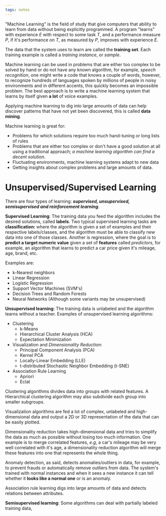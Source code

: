 ```yaml
---
tags: notes
---
```

"Machine Learning" is the field of study that give computers that ability to learn from data without being explicitly programmed. A program "learns" with experience $E$ with respect to some task $T$, and a performance measure $P$, if it's performance on $T$, as measured by $P$, improves with experience $E$.

The data that the system uses to learn are called the **training set**. Each training example is called a *training instance*, or *sample*.

Machine learning can be used in problems that are either too complex to be solved by hand or do not have any known algorithm, for example, *speech recognition*, one might write a code that knows a couple of words, however, to recognize hundreds of languages spoken by millions of people in noisy environments and in different accents, this quickly becomes an impossible problem. The best approach is to write a machine learning system that learns by itself given **a lot** of voice examples.

Applying machine learning to dig into large amounts of data can help discover patterns that have not yet been discovered, this is called **data mining**.

Machine learning is great for:
- Problems for which solutions require too much hand-tuning or long lists of rules
- Problems that are either too complex or don't have a good solution at all using a traditional approach; *a machine learning algorithm can find a decent solution*.
- Fluctuating environments, machine learning systems adapt to new data
- Getting insights about complex problems and large amounts of data.

# Unsupervised/Supervised Learning

There are four types of learning: ***supervised, unsupervised, semisupervised and reinforcement learning***. 

**Supervised Learning**: The training data you feed the algorithm includes the desired solutions, called **labels**. Two typical supervised learning tasks are **classification:** where the algorithm is given a set of examples and their respective labels/classes, and the algorithm must be able to classify new data into one of those classes.
Another is regression, where the goal is to **predict a target numeric value** given a set of **features** called *predictors*, for example, an algorithm that learns to predict a car price given it's mileage, age, brand, etc.

Examples are:
- k-Nearest neighbors
- Linear Regression
- Logistic Regression
- Support Vector Machines (SVM's)
- Decision Trees and Random Forests
- Neural Networks (Although some variants may be unsupervised)

**Unsupervised learning**: The training data is unlabeled and the algorithm learns without a teacher. Examples of unsupervised learning algorithms:
- Clustering
	- k-Means
	- Hierarchical Cluster Analysis (HCA)
	- Expectation Minimization
- Visualization and *Dimensionality Reduction*:
	- Principal Component Analysis (PCA)
	- Kernel PCA
	- Locally-Linear Embedding (LLE)
	- t-distributed Stochastic Neighbor Embedding (t-SNE)
- Association Rule Learning
	- Apriori
	- Eclat

Clustering algorithms divides data into groups with related features. A Hierarchical clustering algorithm may also subdivide each group into smaller subgroups.

Visualization algorithms are fed a lot of complex, unlabeled and high-dimensional data and output a 2D or 3D representation of the data that can be easily plotted.

Dimensionality reduction takes high-dimensional data and tries to simplify the data as much as possible without losing too much information. One example is to merge correlated features, $e.g$, a car's mileage may be very well correlated with it's age, a dimensionality reduction algorithm will merge these features into one that represents the whole thing.

Anomaly detection, as said, detects anomalies/outliers in data, for example, to prevent frauds or automatically remove outliers from data. The system's trained with normal instances and when it sees a new instance it can tell whether it **looks like a normal one** or is an anomaly.

Association rule learning digs into large amounts of data and detects relations between attributes.

**Semisupervised learning**: Some algorithms can deal with partially labeled training data, 





















